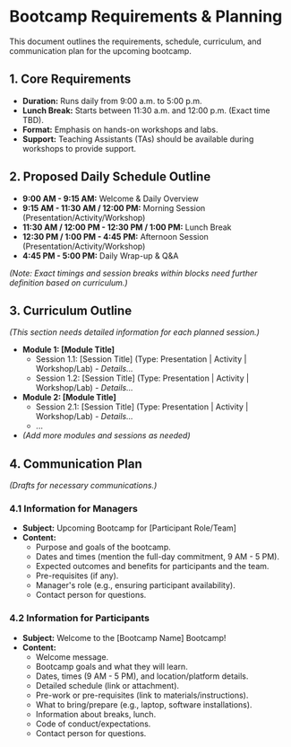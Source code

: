 # Bootcamp Requirements & Planning

This document outlines the requirements, schedule, curriculum, and communication plan for the upcoming bootcamp.

## 1. Core Requirements

*   **Duration:** Runs daily from 9:00 a.m. to 5:00 p.m.
*   **Lunch Break:** Starts between 11:30 a.m. and 12:00 p.m. (Exact time TBD).
*   **Format:** Emphasis on hands-on workshops and labs.
*   **Support:** Teaching Assistants (TAs) should be available during workshops to provide support.

## 2. Proposed Daily Schedule Outline

*   **9:00 AM - 9:15 AM:** Welcome & Daily Overview
*   **9:15 AM - 11:30 AM / 12:00 PM:** Morning Session (Presentation/Activity/Workshop)
*   **11:30 AM / 12:00 PM - 12:30 PM / 1:00 PM:** Lunch Break
*   **12:30 PM / 1:00 PM - 4:45 PM:** Afternoon Session (Presentation/Activity/Workshop)
*   **4:45 PM - 5:00 PM:** Daily Wrap-up & Q&A

*(Note: Exact timings and session breaks within blocks need further definition based on curriculum.)*

## 3. Curriculum Outline

*(This section needs detailed information for each planned session.)*

*   **Module 1: [Module Title]**
    *   Session 1.1: [Session Title] (Type: Presentation | Activity | Workshop/Lab) - *Details...*
    *   Session 1.2: [Session Title] (Type: Presentation | Activity | Workshop/Lab) - *Details...*
*   **Module 2: [Module Title]**
    *   Session 2.1: [Session Title] (Type: Presentation | Activity | Workshop/Lab) - *Details...*
    *   ...
*   *(Add more modules and sessions as needed)*

## 4. Communication Plan

*(Drafts for necessary communications.)*

### 4.1 Information for Managers

*   **Subject:** Upcoming Bootcamp for [Participant Role/Team]
*   **Content:**
    *   Purpose and goals of the bootcamp.
    *   Dates and times (mention the full-day commitment, 9 AM - 5 PM).
    *   Expected outcomes and benefits for participants and the team.
    *   Pre-requisites (if any).
    *   Manager's role (e.g., ensuring participant availability).
    *   Contact person for questions.

### 4.2 Information for Participants

*   **Subject:** Welcome to the [Bootcamp Name] Bootcamp!
*   **Content:**
    *   Welcome message.
    *   Bootcamp goals and what they will learn.
    *   Dates, times (9 AM - 5 PM), and location/platform details.
    *   Detailed schedule (link or attachment).
    *   Pre-work or pre-requisites (link to materials/instructions).
    *   What to bring/prepare (e.g., laptop, software installations).
    *   Information about breaks, lunch.
    *   Code of conduct/expectations.
    *   Contact person for questions. 